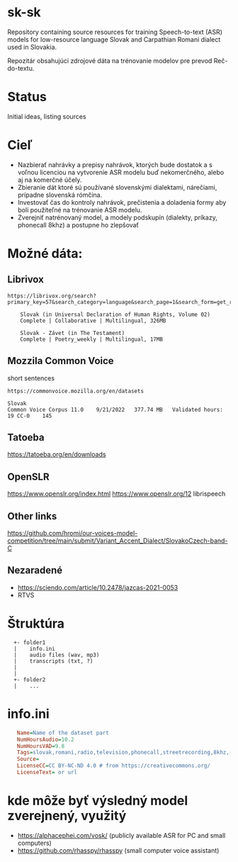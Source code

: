 # sk-sk

Repository containing source resources for training Speech-to-text (ASR) models for low-resource language Slovak and Carpathian Romani dialect used in Slovakia.

Repozitár obsahujúci zdrojové dáta na trénovanie modelov pre prevod Reč-do-textu.

# Status

Initial ideas, listing sources

# Cieľ

 * Nazbierať nahrávky a prepisy nahrávok, ktorých bude dostatok a s voľnou licenciou na vytvorenie ASR modelu buď nekomerčného, alebo aj na komerčné účely.
 * Zbieranie dát ktoré sú používané slovenskými dialektami, nárečiami, prípadne slovenská rómčina.
 * Investovať čas do kontroly nahrávok, prečistenia a doladenia formy aby boli použiteľné na trénovanie ASR modelu.
 * Zverejniť natrénovaný model, a modely podskupín (dialekty, príkazy, phonecall 8khz) a postupne ho zlepšovať

# Možné dáta:

## Librivox

~~~
https://librivox.org/search?primary_key=57&search_category=language&search_page=1&search_form=get_results

    Slovak (in Universal Declaration of Human Rights, Volume 02)
    Complete | Collaborative | Multilingual, 326MB

    Slovak - Závet (in The Testament)
    Complete | Poetry_weekly | Multilingual, 17MB
~~~

## Mozzila Common Voice

short sentences
~~~
https://commonvoice.mozilla.org/en/datasets

Slovak
Common Voice Corpus 11.0	9/21/2022	377.74 MB	Validated hours: 19	CC-0	145
~~~

## Tatoeba
https://tatoeba.org/en/downloads

## OpenSLR

https://www.openslr.org/index.html
https://www.openslr.org/12 librispeech

## Other links

https://github.com/hromi/our-voices-model-competition/tree/main/submit/Variant_Accent_Dialect/SlovakoCzech-band-C

## Nezaradené

 * https://sciendo.com/article/10.2478/jazcas-2021-0053
 * RTVS

# Štruktúra

~~~
  +- folder1
  |    info.ini
  |    audio files (wav, mp3)
  |    transcripts (txt, ?)
  |
  |
  +- folder2
  |    ...
~~~

# info.ini

~~~ini
   Name=Name of the dataset part
   NumHoursAudio=10.2
   NumHoursVAD=9.8
   Tags=slovak,romani,radio,television,phonecall,streetrecording,8khz,(dialects...)
   Source=
   LicenseCC=CC BY-NC-ND 4.0 # from https://creativecommons.org/
   LicenseText= or url
~~~

# kde môže byť výsledný model zverejnený, využitý

 * https://alphacephei.com/vosk/ (publicly available ASR for PC and small computers)
 * https://github.com/rhasspy/rhasspy (small computer voice assistant)
